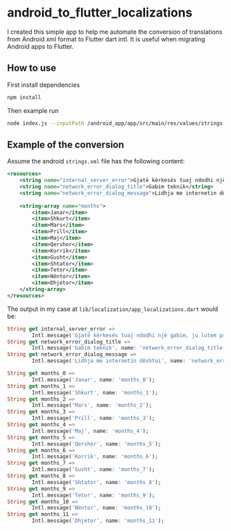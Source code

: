 # android_to_flutter_localizations
I created this simple app to help me automate the conversion of translations from Android xml format to Flutter dart intl. 
It is useful when migrating Android apps to Flutter.

## How to use
First install dependencies 
```bash
npm install
```
Then example run
```bash
node index.js --inputPath /android_app/app/src/main/res/values/strings.xml --outputPath ./out.dart
```

## Example of the conversion
Assume the android `strings.xml` file has the following content:

```xml
<resources>
    <string name="internal_server_error">Gjatë kërkesës tuaj ndodhi një gabim, ju lutem provoni përsëri ose kontaktoni stafin</string>
    <string name="network_error_dialog_title">Gabim teknik</string>
    <string name="network_error_dialog_message">Lidhja me internetin dështoi</string>
    
    <string-array name="months">
        <item>Janar</item>
        <item>Shkurt</item>
        <item>Mars</item>
        <item>Prill</item>
        <item>Maj</item>
        <item>Qershor</item>
        <item>Korrik</item>
        <item>Gusht</item>
        <item>Shtator</item>
        <item>Tetor</item>
        <item>Nёntor</item>
        <item>Dhjetor</item>
    </string-array>
</resources>
```

The output in my case at `lib/localization/app_localizations.dart` would be:

```dart
String get internal_server_error =>
        Intl.message('Gjatë kërkesës tuaj ndodhi një gabim, ju lutem provoni përsëri ose kontaktoni stafin', name: 'internal_server_error');
String get network_error_dialog_title =>
        Intl.message('Gabim teknik', name: 'network_error_dialog_title');
String get network_error_dialog_message =>
        Intl.message('Lidhja me internetin dështoi', name: 'network_error_dialog_message');

String get months_0 =>
        Intl.message('Janar', name: 'months_0');
String get months_1 =>
        Intl.message('Shkurt', name: 'months_1');
String get months_2 =>
        Intl.message('Mars', name: 'months_2');
String get months_3 =>
        Intl.message('Prill', name: 'months_3');
String get months_4 =>
        Intl.message('Maj', name: 'months_4');
String get months_5 =>
        Intl.message('Qershor', name: 'months_5');
String get months_6 =>
        Intl.message('Korrik', name: 'months_6');
String get months_7 =>
        Intl.message('Gusht', name: 'months_7');
String get months_8 =>
        Intl.message('Shtator', name: 'months_8');
String get months_9 =>
        Intl.message('Tetor', name: 'months_9');
String get months_10 =>
        Intl.message('Nёntor', name: 'months_10');
String get months_11 =>
        Intl.message('Dhjetor', name: 'months_11');
```
